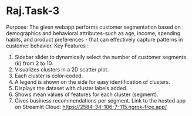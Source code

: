 # Raj.Task-3
Purpose:
The given webapp performs customer segmentation based on demographics and behavioral attributes-such as age, income, spending habits, and product preferences - that can effectively capture patterns in customer behavior.
Key Features :
1) Sidebar slider to dynamically select the number of customer segments (k) from 2 to 10.
2) Visualizes clusters in a 2D scatter plot.
3) Each cluster is color-coded.
4) A legend is shown on the side for easy identification of clusters.
5) Displays the dataset with cluster labels added.
6) Shows mean values of features for each cluster (segment).
7) Gives business recommendations per segment.
Link to the hosted app on Streamlit Cloud:
https://2584-34-106-7-115.ngrok-free.app/

